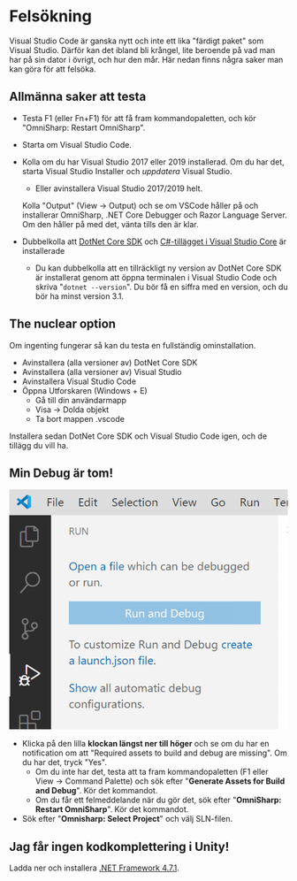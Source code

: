 # Felsökning

Visual Studio Code är ganska nytt och inte ett lika "färdigt paket" som Visual Studio. Därför kan det ibland bli krångel, lite beroende på vad man har på sin dator i övrigt, och hur den mår. Här nedan finns några saker man kan göra för att felsöka.

## Allmänna saker att testa

* Testa F1 (eller Fn+F1) för att få fram kommandopaletten, och kör "OmniSharp: Restart OmniSharp".
* Starta om Visual Studio Code.
*   Kolla om du har Visual Studio 2017 eller 2019 installerad. Om du har det, starta Visual Studio Installer och _uppdatera_ Visual Studio.

    * Eller avinstallera Visual Studio 2017/2019 helt.

    Kolla "Output" (View → Output) och se om VSCode håller på och installerar OmniSharp, .NET Core Debugger och Razor Language Server. Om den håller på med det, vänta tills den är klar.
* Dubbelkolla att [DotNet Core SDK](https://dotnet.microsoft.com/download) och [C#-tillägget i Visual Studio Core](https://marketplace.visualstudio.com/items?itemName=ms-dotnettools.csharp) är installerade
  * Du kan dubbelkolla att en tillräckligt ny version av DotNet Core SDK är installerat genom att öppna terminalen i Visual Studio Code och skriva "`dotnet --version`". Du bör få en siffra med en version, och du bör ha minst version 3.1.

## The nuclear option

Om ingenting fungerar så kan du testa en fullständig ominstallation.

* Avinstallera (alla versioner av) DotNet Core SDK
* Avinstallera (alla versioner av) Visual Studio
* Avinstallera Visual Studio Code
* Öppna Utforskaren (Windows + E)
  * Gå till din användarmapp
  * Visa → Dolda objekt
  * Ta bort mappen .vscode

Installera sedan DotNet Core SDK och Visual Studio Code igen, och de tillägg du vill ha.

## Min Debug är tom!

![](<../../.gitbook/assets/image (9).png>) 

* Klicka på den lilla **klockan längst ner till höger** och se om du har en notification om att "Required assets to build and debug are missing". Om du har det, tryck "Yes".
  * Om du inte har det, testa att ta fram kommandopaletten (F1 eller View → Command Palette) och sök efter "**Generate Assets for Build and Debug**". Kör det kommandot.
  * Om du får ett felmeddelande när du gör det, sök efter "**OmniSharp: Restart OmniSharp**". Kör det kommandot.
* Sök efter "**Omnisharp: Select Project**" och välj SLN-filen.

## Jag får ingen kodkomplettering i Unity!

Ladda ner och installera [.NET Framework 4.7.1](https://dotnet.microsoft.com/download/dotnet-framework/thank-you/net471-developer-pack-offline-installer).
